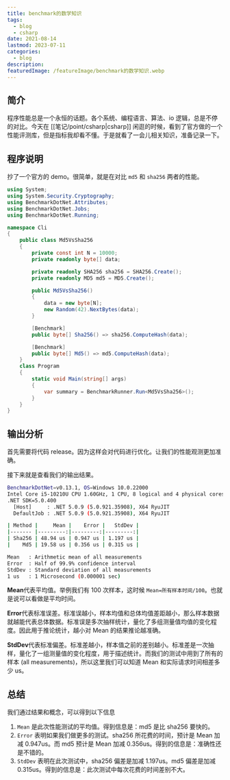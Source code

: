 ```yaml
---
title: benchmark的数学知识
tags:
  - blog
  - csharp
date: 2021-08-14
lastmod: 2023-07-11
categories:
  - blog
description: 
featuredImage: /featureImage/benchmark的数学知识.webp
---
```


## 简介

程序性能总是一个永恒的话题。各个系统、编程语言、算法、io 逻辑，总是不停的对比。今天在 [[笔记/point/csharp|csharp]] 闲逛的时候，看到了官方做的一个性能评测库，但是指标我却看不懂。于是就看了一会儿相关知识，准备记录一下。

## 程序说明

抄了一个官方的 demo。很简单，就是在对比 `md5` 和 `sha256` 两者的性能。

```cs
using System;
using System.Security.Cryptography;
using BenchmarkDotNet.Attributes;
using BenchmarkDotNet.Jobs;
using BenchmarkDotNet.Running;

namespace Cli
{
    public class Md5VsSha256
    {
        private const int N = 10000;
        private readonly byte[] data;

        private readonly SHA256 sha256 = SHA256.Create();
        private readonly MD5 md5 = MD5.Create();

        public Md5VsSha256()
        {
            data = new byte[N];
            new Random(42).NextBytes(data);
        }

        [Benchmark]
        public byte[] Sha256() => sha256.ComputeHash(data);

        [Benchmark]
        public byte[] Md5() => md5.ComputeHash(data);
    }
    class Program
    {
        static void Main(string[] args)
        {
            var summary = BenchmarkRunner.Run<Md5VsSha256>();
        }
    }
}
```

## 输出分析

首先需要将代码 release。因为这样会对代码进行优化。让我们的性能观测更加准确。

接下来就是查看我们的输出结果。

```bash
BenchmarkDotNet=v0.13.1, OS=Windows 10.0.22000
Intel Core i5-10210U CPU 1.60GHz, 1 CPU, 8 logical and 4 physical cores
.NET SDK=5.0.400
  [Host]     : .NET 5.0.9 (5.0.921.35908), X64 RyuJIT
  DefaultJob : .NET 5.0.9 (5.0.921.35908), X64 RyuJIT

| Method |     Mean |    Error |   StdDev |
|------- |---------:|---------:|---------:|
| Sha256 | 48.94 us | 0.947 us | 1.197 us |
|    Md5 | 19.58 us | 0.356 us | 0.315 us |

Mean   : Arithmetic mean of all measurements
Error  : Half of 99.9% confidence interval
StdDev : Standard deviation of all measurements
1 us   : 1 Microsecond (0.000001 sec)
```

**Mean**代表平均值。举例我们有 100 次样本，这时候 `Mean=所有样本时间/100`。也就是说可以看做是平均时间。

**Error**代表标准误差。标准误越小，样本均值和总体均值差距越小，那么样本数据就越能代表总体数据。标准误是多次抽样统计，量化了多组测量值均值的变化程度。因此用于推论统计，越小对 Mean 的结果推论越准确。

**StdDev**代表标准偏差。标准差越小，样本值之前的差别越小。标准差是一次抽样，量化了一组测量值的变化程度，用于描述统计。而我们的测试中用到了所有的样本 (all measurements)，所以这里我们可以知道 Mean 和实际请求时间相差多少 us。

## 总结

我们通过结果和概念，可以得到以下信息

1. `Mean` 是此次性能测试的平均值。得到信息是：md5 是比 sha256 要快的。
2. `Error` 表明如果我们做更多的测试。sha256 所花费的时间，预计是 Mean 加减 0.947us。而 md5 预计是 Mean 加减 0.356us。得到的信息是：准确性还是不错的。
3. `StdDev` 表明在此次测试中，sha256 偏差是加减 1.197us。md5 偏差是加减 0.315us。得到的信息是：此次测试中每次花费的时间差别不大。
